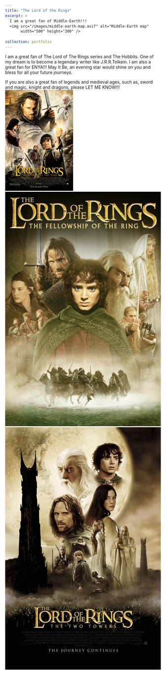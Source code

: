 ```yaml
---
title: "The Lord of the Rings"
excerpt: >
  I am a great fan of Middle-Earth!!!  
  <img src="/images/middle-earth-map.avif" alt="Middle-Earth map"
       width="500" height="300" />

collection: portfolio
---
```


I am a great fan of The Lord of The Rings series and The Hobbits. One of my dream is to become a legendary writer like J.R.R.Tolkein. I am also a great fan for ENYA!!! May It Be, an evening star would shine on you and bless for all your future journeys. 

If you are also a great fan of legends and medieval ages, such as, sword and magic, knight and dragons, please LET ME KNOW!!!
<br/><img src='/images/Lord_Rings_Return_King.jpg'>
<br/><img src='/images/LOTR_1.jpg'>
<br/><img src='/images/LOTR_2.jpg'>
